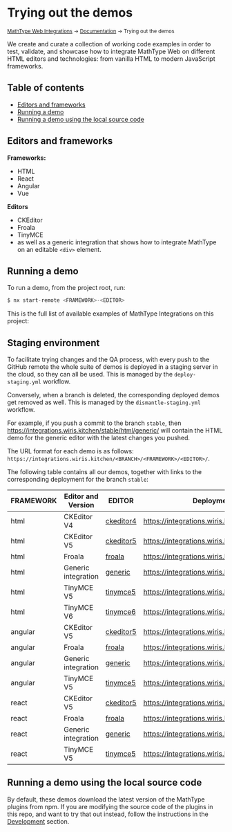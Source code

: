 # Trying out the demos

<small>[MathType Web Integrations](../../README.md) → [Documentation](../README.md) → Trying out the demos</small>

We create and curate a collection of working code examples in order to test, validate, and showcase how to integrate MathType Web on different HTML editors and technologies: from vanilla HTML to modern JavaScript frameworks.

## Table of contents

- [Editors and frameworks](#editors-and-frameworks)
- [Running a demo](#running-a-demo)
- [Running a demo using the local source code](#running-a-demo-using-the-local-source-code)

## Editors and frameworks

**Frameworks:**

- HTML
- React
- Angular
- Vue

**Editors**

- CKEditor
- Froala
- TinyMCE
- as well as a generic integration that shows how to integrate MathType on an editable `<div>` element.

## Running a demo

To run a demo, from the project root, run:

```js
$ nx start-remote <FRAMEWORK>-<EDITOR>
```
This is the full list of available examples of MathType Integrations on this project:

## Staging environment

To facilitate trying changes and the QA process, with every push to the GitHub remote the whole suite of demos is deployed in a staging server in the cloud, so they can all be used.
This is managed by the `deploy-staging.yml` workflow.

Conversely, when a branch is deleted, the corresponding deployed demos get removed as well.
This is managed by the `dismantle-staging.yml` workflow.

For example, if you push a commit to the branch `stable`, then https://integrations.wiris.kitchen/stable/html/generic/ will contain the HTML demo for the generic editor with the latest changes you pushed.

The URL format for each demo is as follows: `https://integrations.wiris.kitchen/<BRANCH>/<FRAMEWORK>/<EDITOR>/`.

The following table contains all our demos, together with links to the corresponding deployment for the branch `stable`:


| FRAMEWORK | Editor and Version  | EDITOR                                               | Deployment URL for `stable`                                  |
|-----------|---------------------|------------------------------------------------------|--------------------------------------------------------------|
| html      | CKEditor V4         | [ckeditor4](../../demos/html/ckeditor4)              | https://integrations.wiris.kitchen/stable/html/ckeditor4/    |
| html      | CKEditor V5         | [ckeditor5](../../demos/html/ckeditor5)              | https://integrations.wiris.kitchen/stable/html/ckeditor5/    |
| html      | Froala              | [froala](../../demos/html/froala)                    | https://integrations.wiris.kitchen/stable/html/froala/       |
| html      | Generic integration | [generic](../../demos/html/generic)                  | https://integrations.wiris.kitchen/stable/html/generic/      |
| html      | TinyMCE V5          | [tinymce5](../../demos/html/tinymce5)                | https://integrations.wiris.kitchen/stable/html/tinymce5/     |
| html      | TinyMCE V6          | [tinymce6](../../demos/html/tinymce6)                | https://integrations.wiris.kitchen/stable/html/tinymce6/     |
| angular   | CKEditor V5         | [ckeditor5](../../demos/angular/ckeditor5/README.md) | https://integrations.wiris.kitchen/stable/angular/ckeditor5/ |
| angular   | Froala              | [froala](../../demos/angular/froala/README.md)       | https://integrations.wiris.kitchen/stable/angular/froala/    |
| angular   | Generic integration | [generic](../../demos/angular/generic/README.md)     | https://integrations.wiris.kitchen/stable/angular/generic/   |
| angular   | TinyMCE V5          | [tinymce5](../../demos/angular/tinymce5/README.md)   | https://integrations.wiris.kitchen/stable/angular/tinymce5/  |
| react     | CKEditor V5         | [ckeditor5](../../demos/react/ckeditor5/README.md)   | https://integrations.wiris.kitchen/stable/react/ckeditor5/   |
| react     | Froala              | [froala](../../demos/react/froala/README.md)         | https://integrations.wiris.kitchen/stable/react/froala/      |
| react     | Generic integration | [generic](../../demos/react/generic/README.md)       | https://integrations.wiris.kitchen/stable/react/generic/     |
| react     | TinyMCE V5          | [tinymce5](../../demos/react/tinymce5/README.md)     | https://integrations.wiris.kitchen/stable/react/tinymce5/    |


## Running a demo using the local source code

By default, these demos download the latest version of the MathType plugins from npm.
If you are modifying the source code of the plugins in this repo, and want to try that out instead, follow the instructions in the [Development](../development/demos/README.md) section.
